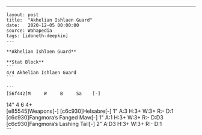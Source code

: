 ---
    layout: post
    title:  "Akhelian Ishlaen Guard"
    date:   2020-12-05 00:00:00
    source: Wahapedia
    tags: [idoneth-deepkin]
    ---
    
    **Akhelian Ishlaen Guard**
    
    **Stat Block**
    ```
    4/4 Akhelian Ishlaen Guard
    ```
    
    ```
    [56f442]M     W     B     Sa    [-]
14"   4     6     4+    
[e85545]Weapons[-]
[c6c930]Helsabre[-]
1"     A:3    H:3+   W:3+   R:-    D:1   
[c6c930]Fangmora’s Fanged Maw[-]
1"     A:1    H:3+   W:3+   R:-    D:D3  
[c6c930]Fangmora’s Lashing Tail[-]
2"     A:D3   H:3+   W:3+   R:-    D:1   
    ```
    
    
    